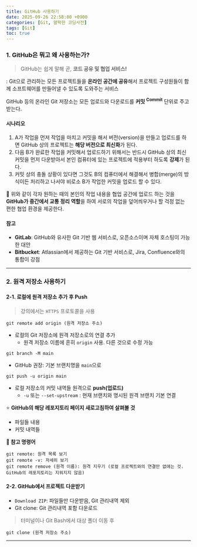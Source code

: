 ```yaml
---
title: GitHub 사용하기
date: 2025-09-26 22:58:00 +0900
categories: [Git, 얄팍한 코딩사전]
tags: [Git]
toc: true
---
```


### **1. GitHub은 뭐고 왜 사용하는가?**

> GitHub는 쉽게 말해 곧, **코드 공유 및 협업 서비스!**

: Git으로 관리하는 모든 프로젝트들을 **온라인 공간에 공유**해서 프로젝트 구성원들이 함께 소프트웨어를 만들어낼 수 있도록 도와주는 서비스

GitHub 등의 온라인 Git 저장소는 모든 업로드와 다운로드를 **커밋 <sup>Commit</sup>** 단위로 주고 받는다.

#### **시나리오**

1. A가 작업을 먼저 작업을 마치고 커밋을 해서 버전(version)을 만들고 업로드를 하면 GitHub 상의 프로젝트는 **해당 버전으로 최신화**가 된다.
2. 다음 B가 완료한 작업을 커밋해서 업로드하기 위해서는 반드시 GitHub 상의 최신 커밋을 먼저 다운받아서 본인 컴퓨터에 있는 프로젝트에 적용부터 하도록 **강제**가 된다.
3. 커밋 상의 충돌 상황이 있다면 그것도 B의 컴퓨터에서 해결해서 병합(merge)의 방식이든 처리하고 나서야 비로소 B가 작업한 커밋을 업로드 할 수 있다.

🔹 위와 같이 각자 원하는 때의 본인의 작업 내용을 협업 공간에 업로드 하는 것을 **GitHub가 중간에서 교통 정리 역할**을 하여 서로의 작업을 덮어씌우거나 할 걱정 없는 편한 협업 환경을 제공한다.

#### **참고**

- **GitLab**: GitHub와 유사한 Git 기반 웹 서비스로, 오픈소스이며 자체 호스팅이 가능한 대안
- **Bitbucket**: Atlassian에서 제공하는 Git 기반 서비스로, Jira, Confluence와의 통합이 강점

---

### **2. 원격 저장소 사용하기**

#### **2-1. 로컬에 원격 저장소 추가 후 Push**

> 강의에서는 `HTTPS` 프로토콜을 사용

```terminal
git remote add origin (원격 저장소 주소)
```

- 로컬의 Git 저장소에 원격 저장소로의 연결 추가
  - 원격 저장소 이름에 흔히 `origin` 사용. 다른 것으로 수정 가능

```terminal
git branch -M main
```

- GitHub 권장: 기본 브랜치명을 `main`으로

```terminal
git push -u origin main 
```

- 로컬 저장소의 커밋 내역들 원격으로 **push(업로드)**
    - `-u` 또는 `--set-upstream` : 현재 브랜치와 명시된 원격 브랜치 기본 연결

⭐️ **GitHub의 해당 레포지토리 페이지 새로고침하여 살펴볼 것**

- 파일들 내용
- 커밋 내역들

**🔹 참고 명령어**

```terminal
git remote: 원격 목록 보기
git remote -v: 자세히 보기
git remote remove (원격 이름): 원격 지우기 (로컬 프로젝트와의 연결만 없애는 것. GitHub의 레포지토리는 지워지지 않음)
```

#### **2-2. GitHub에서 프로젝트 다운받기**

- `Download ZIP`: 파일들만 다운받음, Git 관리내역 제외
- Git clone: Git 관리내역 포함 다운로드

> 터미널이나 Git Bash에서 대상 폴더 이동 후

```terminal
git clone (원격 저장소 주소)
```

---
